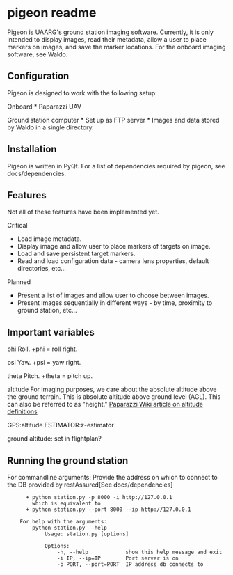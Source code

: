 pigeon readme
=============
Pigeon is UAARG's ground station imaging software.
Currently, it is only intended to display images, read their metadata, allow a user to place markers on images, and save the marker locations.
For the onboard imaging software, see Waldo.

Configuration
-------------
Pigeon is designed to work with the following setup:

Onboard
	* Paparazzi UAV
	
Ground station computer
	* Set up as FTP server
	* Images and data stored by Waldo in a single directory. 

Installation
------------
Pigeon is written in PyQt.
For a list of dependencies required by pigeon, see docs/dependencies.

Features
--------
Not all of these features have been implemented yet.

Critical
* Load image metadata.
* Display image and allow user to place markers of targets on image.
* Load and save persistent target markers.
* Read and load configuration data - camera lens properties, default directories, etc...

Planned
* Present a list of images and allow user to choose between images.
* Present images sequentially in different ways - by time, proximity to ground station, etc...


Important variables
-------------------
phi
Roll. +phi = roll right.

psi
Yaw. +psi = yaw right.

theta
Pitch. +theta = pitch up.

altitude
For imaging purposes, we care about the absolute altitude above the ground terrain.
This is absolute altitude above ground level (AGL). This can also be referred to as "height."
[Paparazzi Wiki article on altitude definitions](http://wiki.paparazziuav.org/wiki/Demystified/Altitude_and_Height)

GPS:altitude
ESTIMATOR:z-estimator

ground altitude: set in flightplan?

Running the ground station
--------------------------
For commandline arguments:
        Provide the address on which to connect to the DB provided by restAssured[See docs/dependencies]
        
          + python station.py -p 8000 -i http://127.0.0.1
            which is equivalent to 
          + python station.py --port 8000 --ip http://127.0.0.1

        For help with the arguments:
            python station.py --help
                Usage: station.py [options]

                Options:
                    -h, --help            show this help message and exit
                    -i IP, --ip=IP        Port server is on
                    -p PORT, --port=PORT  IP address db connects to

